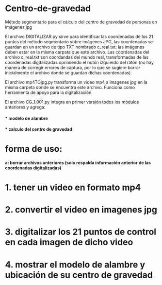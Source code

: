 # Centro-de-gravedad
Método segmentario para el cálculo del centro de gravedad de personas en imágenes jpg

El archivo DIGITALIZAR.py sirve para identificar las coordenadas de los 21 puntos del método segmentario sobre imágenes JPG, las coordenadas se guardan en un archivo de tipo TXT nombrado c_real.txt; las imágenes deben estar en la misma carpata que este archivo. 
Las coordenadas del archivo c_real.txt son coordandas del mundo real, transformadas de las coordenadas digitalizadas oprimiendo el notón izquierdo del ratón (no hay manera de corregir errores de captura, por lo que se sugiere borrar inicialmente el archivo donde se guardan dichas coordenadas).

El archivo mp4TOjpg.py transforma un video mp4 a imagenes jpg en la misma carpeta donde se encuentra este archivo. Funciona como herramienta de apoyo para la digitalización.



El archivo CG_1.001.py integra en primer versión todos los módulos anteriores y agrega:
#### * modelo de alambre
#### * calculo del centro de gravedad

# forma de uso:

#### a: borrar archivos anteriores (solo respalda información anterior de las coordenadas digitalizadas)

# 1. tener un video en formato mp4
# 2. convertir el video en imagenes jpg
# 3. digitalizar los 21 puntos de control en cada imagen de dicho video
# 4. mostrar el modelo de alambre y ubicación de su centro de gravedad
